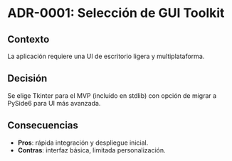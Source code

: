 # ADR-0001: Selección de GUI Toolkit

## Contexto
La aplicación requiere una UI de escritorio ligera y multiplataforma.

## Decisión
Se elige Tkinter para el MVP (incluido en stdlib) con opción de migrar a PySide6 para UI más avanzada.

## Consecuencias
- **Pros**: rápida integración y despliegue inicial.
- **Contras**: interfaz básica, limitada personalización.